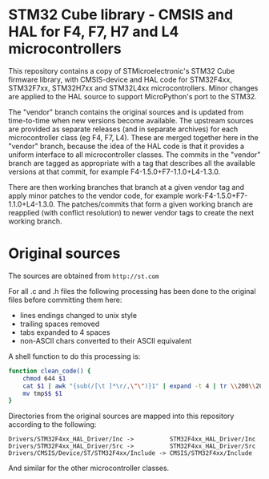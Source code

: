 STM32 Cube library - CMSIS and HAL for F4, F7, H7 and L4 microcontrollers
=========================================================================

This repository contains a copy of STMicroelectronic's STM32 Cube firmware
library, with CMSIS-device and HAL code for STM32F4xx, STM32F7xx, STM32H7xx
and STM32L4xx microcontrollers.  Minor changes are applied to the HAL
source to support MicroPython's port to the STM32.

The "vendor" branch contains the original sources and is updated from
time-to-time when new versions become available.  The upstream sources are
provided as separate releases (and in separate archives) for each
microcontroller class (eg F4, F7, L4).  These are merged together here in
the "vendor" branch, because the idea of the HAL code is that it provides a
uniform interface to all microcontroller classes.  The commits in the "vendor"
branch are tagged as appropriate with a tag that describes all the available
versions at that commit, for example F4-1.5.0+F7-1.1.0+L4-1.3.0.

There are then working branches that branch at a given vendor tag and apply
minor patches to the vendor code, for example work-F4-1.5.0+F7-1.1.0+L4-1.3.0.
The patches/commits that form a given working branch are reapplied (with
conflict resolution) to newer vendor tags to create the next working branch.

Original sources
================

The sources are obtained from ``http://st.com``

For all .c and .h files the following processing has been done to the original
files before committing them here:
- lines endings changed to unix style
- trailing spaces removed
- tabs expanded to 4 spaces
- non-ASCII chars converted to their ASCII equivalent

A shell function to do this processing is:
```sh
function clean_code() {
    chmod 644 $1
    cat $1 | awk "{sub(/[\t ]*\r/,\"\")}1" | expand -t 4 | tr \\200\\205\\211\\221\\222\\223\\224\\226\\231\\244\\261\\265\\302\\327\\342 \'??\'\'\"\"\\-\'??u?x\' > tmp$$
    mv tmp$$ $1
}
```

Directories from the original sources are mapped into this repository according
to the following:
```
Drivers/STM32F4xx_HAL_Driver/Inc ->          STM32F4xx_HAL_Driver/Inc
Drivers/STM32F4xx_HAL_Driver/Src ->          STM32F4xx_HAL_Driver/Src
Drivers/CMSIS/Device/ST/STM32F4xx/Include -> CMSIS/STM32F4xx/Include
```
And similar for the other microcontroller classes.
